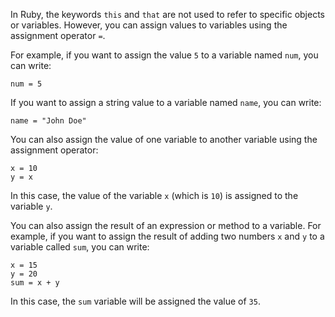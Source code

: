 In Ruby, the keywords `this` and `that` are not used to refer to specific objects or variables. However, you can assign values to variables using the assignment operator `=`.

For example, if you want to assign the value `5` to a variable named `num`, you can write:

```
num = 5
```

If you want to assign a string value to a variable named `name`, you can write:

```
name = "John Doe"
```

You can also assign the value of one variable to another variable using the assignment operator:

```
x = 10
y = x
```

In this case, the value of the variable `x` (which is `10`) is assigned to the variable `y`.

You can also assign the result of an expression or method to a variable. For example, if you want to assign the result of adding two numbers `x` and `y` to a variable called `sum`, you can write:

```
x = 15
y = 20
sum = x + y
```

In this case, the `sum` variable will be assigned the value of `35`.